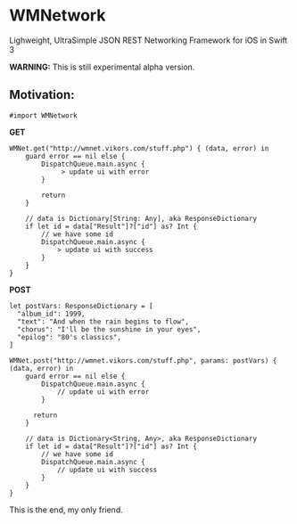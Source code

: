 # WMNetwork
Lighweight, UltraSimple JSON REST Networking Framework for iOS in Swift 3

**WARNING:** This is still experimental alpha version.

## Motivation:

	#import WMNetwork
**GET**

	WMNet.get("http://wmnet.vikors.com/stuff.php") { (data, error) in
        guard error == nil else {
            DispatchQueue.main.async {
                 > update ui with error
            }

            return
        }

        // data is Dictionary[String: Any], aka ResponseDictionary
        if let id = data["Result"]?["id"] as? Int {
            // we have some id
            DispatchQueue.main.async {
                > update ui with success
            }
        }
  	}


**POST**

  	let postVars: ResponseDictionary = [
      "album_id": 1999,
      "text": "And when the rain begins to flow",
      "chorus": "I'll be the sunshine in your eyes",
      "epilog": "80's classics",
  	]
    
  	WMNet.post("http://wmnet.vikors.com/stuff.php", params: postVars) { (data, error) in
        guard error == nil else {
            DispatchQueue.main.async {
                // update ui with error
            }

          return
        }

        // data is Dictionary<String, Any>, aka ResponseDictionary
        if let id = data["Result"]?["id"] as? Int {
            // we have some id
            DispatchQueue.main.async {
                // update ui with success
            }
        }
  	}


This is the end, my only friend.